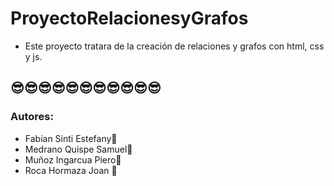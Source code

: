 # ProyectoRelacionesyGrafos
- Este proyecto tratara de la creación de relaciones y grafos con html, css y js.

## 😎😎😎😎😎😎😎😎😎😎😎

### Autores:
- Fabian Sinti Estefany💙
- Medrano Quispe Samuel💚
- Muñoz Ingarcua Piero💛
- Roca Hormaza Joan 🧡
